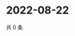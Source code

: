 # 2022-08-22

共 0 条

<!-- BEGIN WEIBO -->
<!-- 最后更新时间 Mon Aug 22 2022 16:20:42 GMT+0800 (China Standard Time) -->

<!-- END WEIBO -->
